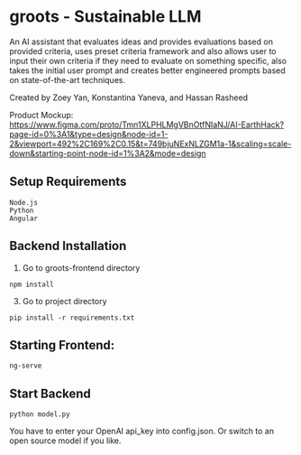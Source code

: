 # groots - Sustainable LLM
An AI assistant that evaluates ideas and provides evaluations based on provided criteria, uses preset criteria framework and also allows user to input their own criteria if they need to evaluate on something specific, also takes the initial user prompt and creates better engineered prompts based on state-of-the-art techniques.

Created by Zoey Yan, Konstantina Yaneva, and Hassan Rasheed

Product Mockup: https://www.figma.com/proto/Tmn1XLPHLMgVBnOtfNIaNJ/AI-EarthHack?page-id=0%3A1&type=design&node-id=1-2&viewport=492%2C169%2C0.15&t=749bjuNExNLZGM1a-1&scaling=scale-down&starting-point-node-id=1%3A2&mode=design


## Setup Requirements
```
Node.js
Python
Angular
```

## Backend Installation
1. Go to groots-frontend directory
```
npm install
```
3. Go to project directory
```
pip install -r requirements.txt
```

## Starting Frontend:
```
ng-serve
```

## Start Backend
```
python model.py
```

You have to enter your OpenAI api_key into config.json. Or switch to an open source model if you like.
